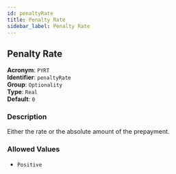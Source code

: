 ```yaml
---
id: penaltyRate
title: Penalty Rate
sidebar_label: Penalty Rate
---
```


## Penalty Rate

**Acronym**: `PYRT`  
**Identifier**: `penaltyRate`  
**Group**: `Optionality`  
**Type**: `Real`  
**Default**: `0`  

### Description
Either the rate or the absolute amount of the prepayment.

### Allowed Values
- `Positive`
